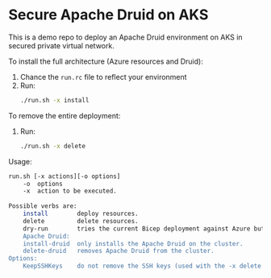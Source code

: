 # Secure Apache Druid on AKS

This is a demo repo to deploy an Apache Druid environment on AKS in secured private virtual network.

To install the full architecture (Azure resources and Druid):

1. Chance the ```run.rc``` file to reflect your environment
2. Run: 
    ```bash
    ./run.sh -x install
    ```

To remove the entire deployment:
1. Run:
    ```bash
    ./run.sh -x delete
    ```

Usage:

```bash
run.sh [-x actions][-o options]
    -o  options
    -x  action to be executed.
    
Possible verbs are:
    install        deploy resources.
    delete         delete resources.
    dry-run        tries the current Bicep deployment against Azure but doesn't deploy (what-if). 
    Apache Druid:
    install-druid  only installs the Apache Druid on the cluster.
    delete-druid   removes Apache Druid from the cluster.
Options:
    KeepSSHKeys    do not remove the SSH keys (used with the -x delete option).
```
